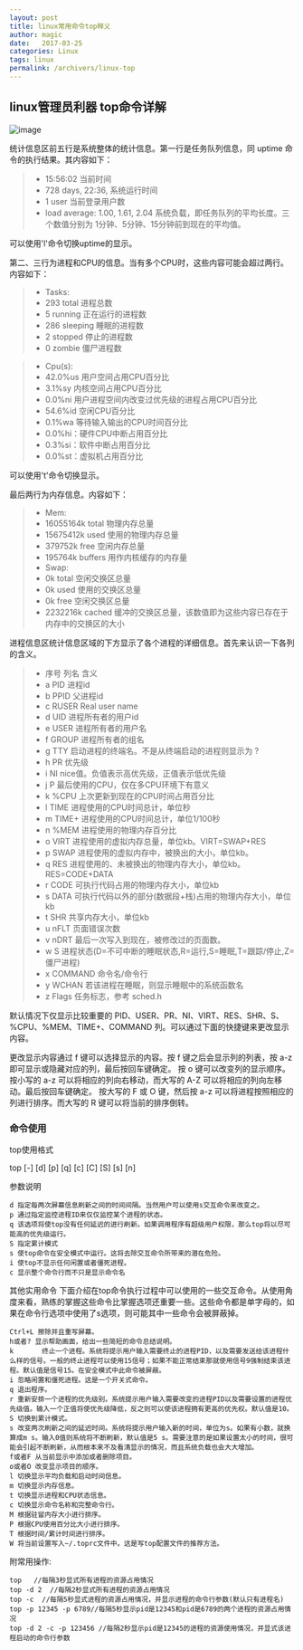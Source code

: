 ```yaml
---
layout: post
title: linux常用命令top释义
author: magic
date:   2017-03-25
categories: Linux
tags: linux
permalink: /archivers/linux-top
---
```


## linux管理员利器	top命令详解

![image](http://magic5650.github.io/assets/image/top.png)

统计信息区前五行是系统整体的统计信息。第一行是任务队列信息，同 uptime 命令的执行结果。其内容如下：

>* 15:56:02 当前时间
>* 728 days, 22:36, 系统运行时间
>* 1 user 当前登录用户数
>* load average: 1.00, 1.61, 2.04 系统负载，即任务队列的平均长度。三个数值分别为 1分钟、5分钟、15分钟前到现在的平均值。

可以使用'l'命令切换uptime的显示。

第二、三行为进程和CPU的信息。当有多个CPU时，这些内容可能会超过两行。内容如下：

>* Tasks: 
>* 293 total 进程总数
>* 5 running 正在运行的进程数
>* 286 sleeping 睡眠的进程数
>* 2 stopped 停止的进程数
>* 0 zombie 僵尸进程数

>* Cpu(s): 
>* 42.0%us 用户空间占用CPU百分比
>* 3.1%sy 内核空间占用CPU百分比
>* 0.0%ni 用户进程空间内改变过优先级的进程占用CPU百分比
>* 54.6%id 空闲CPU百分比
>* 0.1%wa 等待输入输出的CPU时间百分比
>* 0.0%hi：硬件CPU中断占用百分比
>* 0.3%si：软件中断占用百分比
>* 0.0%st：虚拟机占用百分比

可以使用't'命令切换显示。

最后两行为内存信息。内容如下：

>* Mem:  
>* 16055164k total  物理内存总量
>* 15675412k used 使用的物理内存总量
>* 379752k free 空闲内存总量
>* 195764k buffers 用作内核缓存的内存量
>* Swap:
>* 0k total 空闲交换区总量
>* 0k used 使用的交换区总量
>* 0k free 空闲交换区总量
>* 2232216k cached 缓冲的交换区总量，该数值即为这些内容已存在于内存中的交换区的大小

进程信息区统计信息区域的下方显示了各个进程的详细信息。首先来认识一下各列的含义。

>* 序号  列名    含义
>* a    PID     进程id
>* b    PPID    父进程id
>* c    RUSER   Real user name
>* d    UID     进程所有者的用户id
>* e    USER    进程所有者的用户名
>* f    GROUP   进程所有者的组名
>* g    TTY     启动进程的终端名。不是从终端启动的进程则显示为 ?
>* h    PR      优先级
>* i    NI      nice值。负值表示高优先级，正值表示低优先级
>* j    P       最后使用的CPU，仅在多CPU环境下有意义
>* k    %CPU    上次更新到现在的CPU时间占用百分比
>* l    TIME    进程使用的CPU时间总计，单位秒
>* m    TIME+   进程使用的CPU时间总计，单位1/100秒
>* n    %MEM    进程使用的物理内存百分比
>* o    VIRT    进程使用的虚拟内存总量，单位kb。VIRT=SWAP+RES
>* p    SWAP    进程使用的虚拟内存中，被换出的大小，单位kb。
>* q    RES     进程使用的、未被换出的物理内存大小，单位kb。RES=CODE+DATA
>* r    CODE    可执行代码占用的物理内存大小，单位kb
>* s    DATA    可执行代码以外的部分(数据段+栈)占用的物理内存大小，单位kb
>* t    SHR     共享内存大小，单位kb
>* u    nFLT    页面错误次数
>* v    nDRT    最后一次写入到现在，被修改过的页面数。
>* w    S       进程状态(D=不可中断的睡眠状态,R=运行,S=睡眠,T=跟踪/停止,Z=僵尸进程)
>* x    COMMAND 命令名/命令行
>* y    WCHAN   若该进程在睡眠，则显示睡眠中的系统函数名
>* z    Flags   任务标志，参考 sched.h

默认情况下仅显示比较重要的 PID、USER、PR、NI、VIRT、RES、SHR、S、%CPU、%MEM、TIME+、COMMAND 列。可以通过下面的快捷键来更改显示内容。 

更改显示内容通过 f 键可以选择显示的内容。按 f 键之后会显示列的列表，按 a-z 即可显示或隐藏对应的列，最后按回车键确定。 
按 o 键可以改变列的显示顺序。按小写的 a-z 可以将相应的列向右移动，而大写的 A-Z 可以将相应的列向左移动。最后按回车键确定。 
按大写的 F 或 O 键，然后按 a-z 可以将进程按照相应的列进行排序。而大写的 R 键可以将当前的排序倒转。

### 命令使用

top使用格式

top [-] [d] [p] [q] [c] [C] [S] [s]  [n]

参数说明
```
d 指定每两次屏幕信息刷新之间的时间间隔。当然用户可以使用s交互命令来改变之。 
p 通过指定监控进程ID来仅仅监控某个进程的状态。 
q 该选项将使top没有任何延迟的进行刷新。如果调用程序有超级用户权限，那么top将以尽可能高的优先级运行。 
S 指定累计模式 
s 使top命令在安全模式中运行。这将去除交互命令所带来的潜在危险。 
i 使top不显示任何闲置或者僵死进程。 
c 显示整个命令行而不只是显示命令名 
```

其他实用命令
下面介绍在top命令执行过程中可以使用的一些交互命令。从使用角度来看，熟练的掌握这些命令比掌握选项还重要一些。这些命令都是单字母的，如果在命令行选项中使用了s选项，则可能其中一些命令会被屏蔽掉。

```
Ctrl+L 擦除并且重写屏幕。 
h或者? 显示帮助画面，给出一些简短的命令总结说明。 
k       终止一个进程。系统将提示用户输入需要终止的进程PID，以及需要发送给该进程什么样的信号。一般的终止进程可以使用15信号；如果不能正常结束那就使用信号9强制结束该进程。默认值是信号15。在安全模式中此命令被屏蔽。 
i 忽略闲置和僵死进程。这是一个开关式命令。 
q 退出程序。 
r 重新安排一个进程的优先级别。系统提示用户输入需要改变的进程PID以及需要设置的进程优先级值。输入一个正值将使优先级降低，反之则可以使该进程拥有更高的优先权。默认值是10。 
S 切换到累计模式。 
s 改变两次刷新之间的延迟时间。系统将提示用户输入新的时间，单位为s。如果有小数，就换算成m s。输入0值则系统将不断刷新，默认值是5 s。需要注意的是如果设置太小的时间，很可能会引起不断刷新，从而根本来不及看清显示的情况，而且系统负载也会大大增加。 
f或者F 从当前显示中添加或者删除项目。 
o或者O 改变显示项目的顺序。 
l 切换显示平均负载和启动时间信息。 
m 切换显示内存信息。 
t 切换显示进程和CPU状态信息。 
c 切换显示命令名称和完整命令行。 
M 根据驻留内存大小进行排序。 
P 根据CPU使用百分比大小进行排序。 
T 根据时间/累计时间进行排序。 
W 将当前设置写入~/.toprc文件中。这是写top配置文件的推荐方法。
```

附常用操作:

```
top   //每隔3秒显式所有进程的资源占用情况
top -d 2  //每隔2秒显式所有进程的资源占用情况
top -c  //每隔5秒显式进程的资源占用情况，并显示进程的命令行参数(默认只有进程名)
top -p 12345 -p 6789//每隔5秒显示pid是12345和pid是6789的两个进程的资源占用情况
top -d 2 -c -p 123456 //每隔2秒显示pid是12345的进程的资源使用情况，并显式该进程启动的命令行参数
```